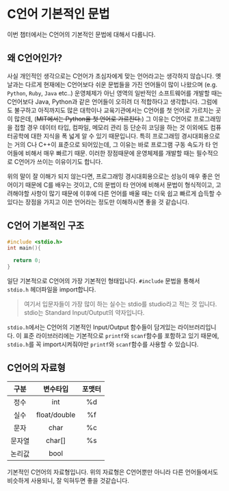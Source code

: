 # C언어 기본적인 문법
이번 챕터에서는 C언어의 기본적인 문법에 대해서 다룹니다.

## 왜 C언어인가?
사실 개인적인 생각으로는 C언어가 초심자에게 맞는 언어라고는 생각하지 않습니다. 옛날과는 다르게 현재에는 C언어보다 쉬운 문법들을 가진 언어들이 많이 나왔으며 (e.g. `Python`, `Ruby`, `Java` etc..) 운영체제가 아닌 영역의 일반적인 소프트웨어를 개발할 때는 C언어보다 Java, Python과 같은 언어들이 오히려 더 적합하다고 생각합니다. 그럼에도 불구하고 아직까지도 많은 대학이나 교육기관에서는 C언어를 첫 언어로 가르치는 곳이 많은데, (~~MIT에서는 Python을 첫 언어로 가르친다.~~) 그 이유는 C언어로 프로그래밍을 접할 경우 데이터 타입, 컴파일, 메모리 관리 등 단순히 코딩을 하는 것 이외에도 컴퓨터공학에 대한 지식을 폭 넓게 알 수 있기 때문입니다. 특히 프로그래밍 경시대회용으로는 거의 C나 C++이 표준으로 되어있는데, 그 이유는 바로 프로그램 구동 속도가 타 언어들에 비해서 매우 빠르기 때문. 이러한 장점때문에 운영체제를 개발할 때는 필수적으로 C언어가 쓰이는 이유이기도 합니다.

위의 말이 잘 이해가 되지 않는다면, 프로그래밍 경시대회용으로는 성능이 매우 좋은 언어이기 때문에 C를 배우는 것이고, C의 문법이 타 언어에 비해서 문법이 형식적이고, 고려해야할 사항이 많기 때문에 이후에 다른 언어를 배울 때는 더욱 쉽고 빠르게 습득할 수 있다는 장점을 가지고 이쓴 언어라는 정도만 이해하시면 좋을 것 같습니다.

## C언어 기본적인 구조

```c
#include <stdio.h>
int main(){

  return 0;
}
```

일단 기본적으로 C언어의 가장 기본적인 형태입니다. `#include` 문법을 통해서 `stdio.h` 헤더파일을 import합니다.
> 여기서 입문자들이 가장 많이 하는 실수는 stdio를 studio라고 적는 것 입니다. stdio는 Standard Input/Output의 약자입니다.

`stdio.h`에서는 C언어의 기본적인 Input/Output 함수들이 담겨있는 라이브러리입니다. 이 표준 라이브러리에는 기본적으로 `printf`와 `scanf`함수를 포함하고 있기 때문에, `stdio.h`를 꼭 import시켜줘야만 `printf`와 `scanf`함수를 사용할 수 있습니다.

## C언어의 자료형

|  구분  | 변수타입 | 포맷터 |
|:------:|:--------:|:------:|
|  정수  |    int   |   %d   |
|  실수  |   float/double  |   %f   |
|  문자  |   char   |   %c   |
| 문자열 |  char[]  |   %s   |
| 논리값 |   bool   |        |

기본적인 C언어의 자료형입니다. 위의 자료형은 C언어뿐만 아니라 다른 언어들에서도 비슷하게 사용되니, 잘 익혀두면 좋을 것같습니다.
